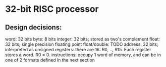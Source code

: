# 32-bit RISC processor

## Design decisions:

word: 32 bits
byte: 8 bits
integer: 32 bits; stored as two's complement
float: 32 bits; single precision floating point
float/double: TODO
address: 32 bits; interpreted as unsigned
registers: there are 16: R0, .., R15. Each register stores a word. R0 = 0.
instructions: occupy 1 word of memory, and can be in one of 2 formats defined in the next section
